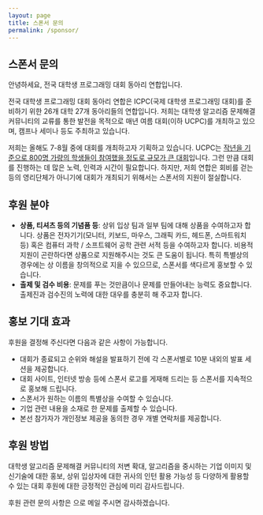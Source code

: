 ```yaml
---
layout: page
title: 스폰서 문의
permalink: /sponsor/
---
```


## 스폰서 문의

안녕하세요, 전국 대학생 프로그래밍 대회 동아리 연합입니다.

전국 대학생 프로그래밍 대회 동아리 연합은 ICPC(국제 대학생 프로그래밍 대회)를 준비하기 위한 26개 대학 27개 동아리들의 연합입니다. 저희는 대학생 알고리즘 문제해결 커뮤니티의 교류를 통한 발전을 목적으로 매년 여름 대회(이하 UCPC)를 개최하고 있으며, 캠프나 세미나 등도 주최하고 있습니다.

저희는 올해도 7-8월 중에 대회를 개최하고자 기획하고 있습니다. UCPC는 [작년을 기준으로 800명 가량의 학생들이 참여했을 정도로 규모가 큰 대회](http://2021.ucpc.me)입니다. 그런 만큼 대회를 진행하는 데 많은 노력, 인력과 시간이 필요합니다. 하지만, 저희 연합은 회비를 걷는 등의 영리단체가 아니기에 대회가 개최되기 위해서는 스폰서의 지원이 절실합니다.

## 후원 분야

- **상품, 티셔츠 등의 기념품 등**: 상위 입상 팀과 일부 팀에 대해 상품을 수여하고자 합니다. 상품은 전자기기(모니터, 키보드, 마우스, 그래픽 카드, 헤드폰, 스마트워치 등) 혹은 컴퓨터 과학 / 소프트웨어 공학 관련 서적 등을 수여하고자 합니다.
  비용적 지원이 곤란하다면 상품으로 지원해주시는 것도 큰 도움이 됩니다. 특히 특별상의 경우에는 상 이름을 창의적으로 지을 수 있으므로, 스폰서를 색다르게 홍보할 수 있습니다.
- **출제 및 검수 비용**: 문제를 푸는 것만큼이나 문제를 만들어내는 능력도 중요합니다. 출제진과 검수진의 노력에 대한 대우를 충분히 해 주고자 합니다.

## 홍보 기대 효과

후원을 결정해 주신다면 다음과 같은 사항이 가능합니다.

- 대회가 종료되고 순위와 해설을 발표하기 전에 각 스폰서별로 10분 내외의 발표 세션을 제공합니다.
- 대회 사이트, 인터넷 방송 등에 스폰서 로고를 게재해 드리는 등 스폰서를 지속적으로 홍보해 드립니다.
- 스폰서가 원하는 이름의 특별상을 수여할 수 있습니다.
- 기업 관련 내용을 소재로 한 문제를 출제할 수 있습니다.
- 본선 참가자가 개인정보 제공을 동의한 경우 개별 연락처를 제공합니다.

## 후원 방법

대학생 알고리즘 문제해결 커뮤니티의 저변 확대, 알고리즘을 중시하는 기업 이미지 및 신기술에 대한 홍보, 상위 입상자에 대한 귀사의 인턴 활용 가능성 등 다양하게 활용할 수 있는 대회 후원에 대한 긍정적인 관심에 미리 감사드립니다.

후원 관련 문의 사항은 <a href="#" class="mail-address" data-name="sponsor" data-domain="ucpc" data-tld="me" onclick="window.location.href = 'mailto:' + this.dataset.name + '@' + this.dataset.domain + '.' + this.dataset.tld"></a>으로 메일 주시면 감사하겠습니다.
